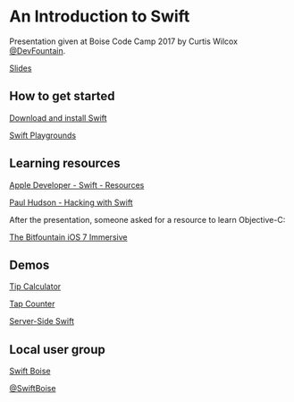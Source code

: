 # An Introduction to Swift

Presentation given at Boise Code Camp 2017 by Curtis Wilcox [@DevFountain](https://github.com/DevFountain).

[Slides](An-Introduction-to-Swift.pdf)

## How to get started

[Download and install Swift](https://swift.org/download/#releases)

[Swift Playgrounds](https://developer.apple.com/swift/playgrounds/)

## Learning resources

[Apple Developer - Swift - Resources](https://developer.apple.com/swift/resources/)

[Paul Hudson - Hacking with Swift](https://www.hackingwithswift.com/)

After the presentation, someone asked for a resource to learn Objective-C:

[The Bitfountain iOS 7 Immersive](https://www.bitfountain.io/p/the-complete-ios-7-course-learn-by-building-14-apps)

## Demos

[Tip Calculator](https://github.com/SwiftBoise/TipCalculator/)

[Tap Counter](https://github.com/SwiftBoise/TapCounter/)

[Server-Side Swift](https://github.com/SwiftBoise/Server-SideSwift/)

## Local user group

[Swift Boise](https://swiftboise.com/)

[@SwiftBoise](https://twitter.com/SwiftBoise)
